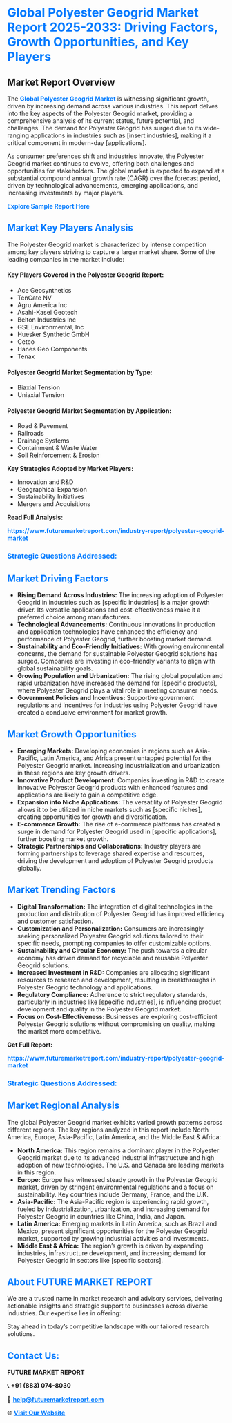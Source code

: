 <h1 style="color: #007BFF;">Global Polyester Geogrid Market Report 2025-2033: Driving Factors, Growth Opportunities, and Key Players</h1>

<section id="overview">
<h2>Market Report Overview</h2>
<p>The <a href="https://www.futuremarketreport.com/industry-report/polyester-geogrid-market" style="color: #007BFF; text-decoration: none;"><strong>Global Polyester Geogrid Market</strong></a> is witnessing significant growth, driven by increasing demand across various industries. This report delves into the key aspects of the Polyester Geogrid market, providing a comprehensive analysis of its current status, future potential, and challenges. The demand for Polyester Geogrid has surged due to its wide-ranging applications in industries such as [insert industries], making it a critical component in modern-day [applications].</p>
<p>As consumer preferences shift and industries innovate, the Polyester Geogrid market continues to evolve, offering both challenges and opportunities for stakeholders. The global market is expected to expand at a substantial compound annual growth rate (CAGR) over the forecast period, driven by technological advancements, emerging applications, and increasing investments by major players.</p>
</section>

<section id="overview">
<p><a href="https://www.futuremarketreport.com/request-sample/reportId=84148" style="color: #007BFF; text-decoration: none;"><strong>Explore Sample Report Here</strong></a></p>
</section>

<section id="key-players">
<h2 style="color: #007BFF;">Market Key Players Analysis</h2>
<p>The Polyester Geogrid market is characterized by intense competition among key players striving to capture a larger market share. Some of the leading companies in the market include:</p>
<h4>Key Players Covered in the Polyester Geogrid Report:</h4>
<ul><li>Ace Geosynthetics</li><li>TenCate NV</li><li>Agru America Inc</li><li>Asahi-Kasei Geotech</li><li>Belton Industries Inc</li><li>GSE Environmental, Inc</li><li>Huesker Synthetic GmbH</li><li>Cetco</li><li>Hanes Geo Components</li><li>Tenax</li></ul>
<h4>Polyester Geogrid Market Segmentation by Type:</h4>
<ul><li>Biaxial Tension</li><li>Uniaxial Tension</li></ul>

<h4>Polyester Geogrid Market Segmentation by Application:</h4>
<ul><li>Road &amp; Pavement</li><li>Railroads</li><li>Drainage Systems</li><li>Containment &amp; Waste Water</li><li>Soil Reinforcement &amp; Erosion</li></ul>
<p><strong>Key Strategies Adopted by Market Players:</strong></p>
<ul>
<li>Innovation and R&D</li>
<li>Geographical Expansion</li>
<li>Sustainability Initiatives</li>
<li>Mergers and Acquisitions</li>
</ul>
</section>

<section>
<p><strong>Read Full Analysis: </strong></p><a href="https://www.futuremarketreport.com/industry-report/polyester-geogrid-market" style="color: #007BFF; text-decoration: none;"><strong>https://www.futuremarketreport.com/industry-report/polyester-geogrid-market</strong></a>
<h3 style="color: #007BFF;">Strategic Questions Addressed:</h3>
</section>

<section id="driving-factors">
<h2 style="color: #007BFF;">Market Driving Factors</h2>
<ul>
<li><strong>Rising Demand Across Industries:</strong> The increasing adoption of Polyester Geogrid in industries such as [specific industries] is a major growth driver. Its versatile applications and cost-effectiveness make it a preferred choice among manufacturers.</li>
<li><strong>Technological Advancements:</strong> Continuous innovations in production and application technologies have enhanced the efficiency and performance of Polyester Geogrid, further boosting market demand.</li>
<li><strong>Sustainability and Eco-Friendly Initiatives:</strong> With growing environmental concerns, the demand for sustainable Polyester Geogrid solutions has surged. Companies are investing in eco-friendly variants to align with global sustainability goals.</li>
<li><strong>Growing Population and Urbanization:</strong> The rising global population and rapid urbanization have increased the demand for [specific products], where Polyester Geogrid plays a vital role in meeting consumer needs.</li>
<li><strong>Government Policies and Incentives:</strong> Supportive government regulations and incentives for industries using Polyester Geogrid have created a conducive environment for market growth.</li>
</ul>
</section>

<section id="growth-opportunities">
<h2 style="color: #007BFF;">Market Growth Opportunities</h2>
<ul>
<li><strong>Emerging Markets:</strong> Developing economies in regions such as Asia-Pacific, Latin America, and Africa present untapped potential for the Polyester Geogrid market. Increasing industrialization and urbanization in these regions are key growth drivers.</li>
<li><strong>Innovative Product Development:</strong> Companies investing in R&D to create innovative Polyester Geogrid products with enhanced features and applications are likely to gain a competitive edge.</li>
<li><strong>Expansion into Niche Applications:</strong> The versatility of Polyester Geogrid allows it to be utilized in niche markets such as [specific niches], creating opportunities for growth and diversification.</li>
<li><strong>E-commerce Growth:</strong> The rise of e-commerce platforms has created a surge in demand for Polyester Geogrid used in [specific applications], further boosting market growth.</li>
<li><strong>Strategic Partnerships and Collaborations:</strong> Industry players are forming partnerships to leverage shared expertise and resources, driving the development and adoption of Polyester Geogrid products globally.</li>
</ul>
</section>

<section id="trending-factors">
<h2 style="color: #007BFF;">Market Trending Factors</h2>
<ul>
<li><strong>Digital Transformation:</strong> The integration of digital technologies in the production and distribution of Polyester Geogrid has improved efficiency and customer satisfaction.</li>
<li><strong>Customization and Personalization:</strong> Consumers are increasingly seeking personalized Polyester Geogrid solutions tailored to their specific needs, prompting companies to offer customizable options.</li>
<li><strong>Sustainability and Circular Economy:</strong> The push towards a circular economy has driven demand for recyclable and reusable Polyester Geogrid solutions.</li>
<li><strong>Increased Investment in R&D:</strong> Companies are allocating significant resources to research and development, resulting in breakthroughs in Polyester Geogrid technology and applications.</li>
<li><strong>Regulatory Compliance:</strong> Adherence to strict regulatory standards, particularly in industries like [specific industries], is influencing product development and quality in the Polyester Geogrid market.</li>
<li><strong>Focus on Cost-Effectiveness:</strong> Businesses are exploring cost-efficient Polyester Geogrid solutions without compromising on quality, making the market more competitive.</li>
</ul>
</section>

<section>
<p><strong>Get Full Report: </strong></p><a href="https://www.futuremarketreport.com/industry-report/polyester-geogrid-market" style="color: #007BFF; text-decoration: none;"><strong>https://www.futuremarketreport.com/industry-report/polyester-geogrid-market</strong></a>
<h3 style="color: #007BFF;">Strategic Questions Addressed:</h3>
</section>


<section id="regional-analysis">
<h2 style="color: #007BFF;">Market Regional Analysis</h2>
<p>The global Polyester Geogrid market exhibits varied growth patterns across different regions. The key regions analyzed in this report include North America, Europe, Asia-Pacific, Latin America, and the Middle East & Africa:</p>
<ul>
<li><strong>North America:</strong> This region remains a dominant player in the Polyester Geogrid market due to its advanced industrial infrastructure and high adoption of new technologies. The U.S. and Canada are leading markets in this region.</li>
<li><strong>Europe:</strong> Europe has witnessed steady growth in the Polyester Geogrid market, driven by stringent environmental regulations and a focus on sustainability. Key countries include Germany, France, and the U.K.</li>
<li><strong>Asia-Pacific:</strong> The Asia-Pacific region is experiencing rapid growth, fueled by industrialization, urbanization, and increasing demand for Polyester Geogrid in countries like China, India, and Japan.</li>
<li><strong>Latin America:</strong> Emerging markets in Latin America, such as Brazil and Mexico, present significant opportunities for the Polyester Geogrid market, supported by growing industrial activities and investments.</li>
<li><strong>Middle East & Africa:</strong> The region’s growth is driven by expanding industries, infrastructure development, and increasing demand for Polyester Geogrid in sectors like [specific sectors].</li>
</ul>
</section>

<footer>
<h2 style="color: #007BFF;">About FUTURE MARKET REPORT</h2>
<p>We are a trusted name in market research and advisory services, delivering actionable insights and strategic support to businesses across diverse industries. Our expertise lies in offering:</p>

<p>Stay ahead in today’s competitive landscape with our tailored research solutions.</p>

<h2 style="color: #007BFF;">Contact Us:</h2>
<p><strong>FUTURE MARKET REPORT</strong></p>
<p>📞 <strong>+91 (883) 074-8030</strong></p>
<p>📧 <strong><a href="mailto:help@futuremarketreport.com" style="color: #007BFF;">help@futuremarketreport.com</a></strong></p>
<p>🌐 <strong><a href="https://www.futuremarketreport.com/" style="color: #007BFF;">Visit Our Website</a></strong></p>
</footer>